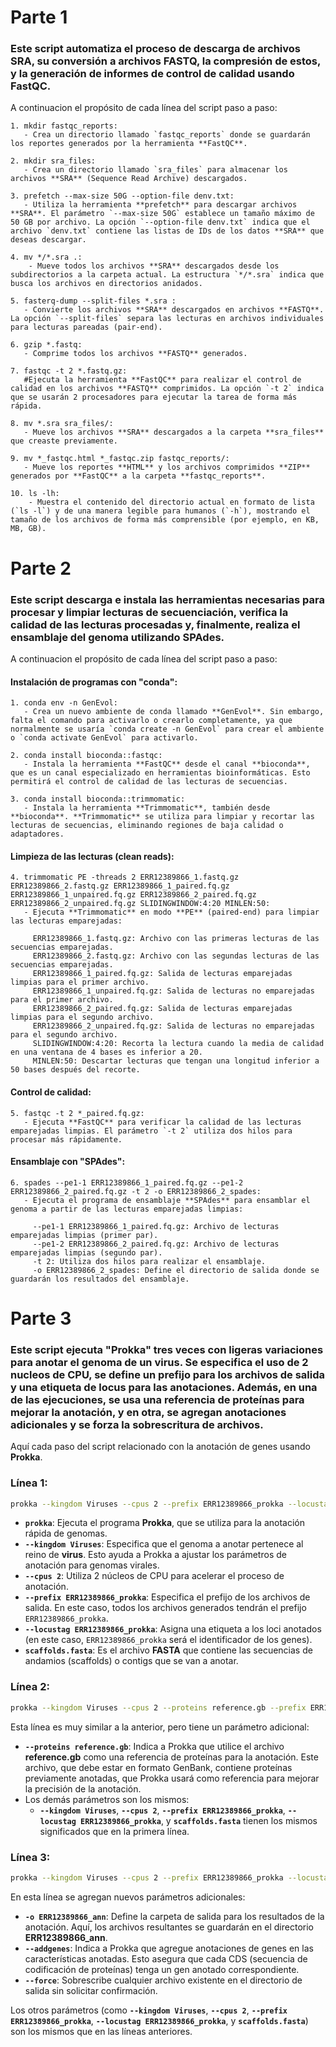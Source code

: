 # Parte 1

### Este script automatiza el proceso de descarga de archivos SRA, su conversión a archivos FASTQ, la compresión de estos, y la generación de informes de control de calidad usando FastQC.

A continuacion el propósito de cada línea del script paso a paso:

```
1. mkdir fastqc_reports:
   - Crea un directorio llamado `fastqc_reports` donde se guardarán los reportes generados por la herramienta **FastQC**.

2. mkdir sra_files:
   - Crea un directorio llamado `sra_files` para almacenar los archivos **SRA** (Sequence Read Archive) descargados.

3. prefetch --max-size 50G --option-file denv.txt:
   - Utiliza la herramienta **prefetch** para descargar archivos **SRA**. El parámetro `--max-size 50G` establece un tamaño máximo de 50 GB por archivo. La opción `--option-file denv.txt` indica que el archivo `denv.txt` contiene las listas de IDs de los datos **SRA** que deseas descargar.

4. mv */*.sra .:
    - Mueve todos los archivos **SRA** descargados desde los subdirectorios a la carpeta actual. La estructura `*/*.sra` indica que busca los archivos en directorios anidados.

5. fasterq-dump --split-files *.sra :
   - Convierte los archivos **SRA** descargados en archivos **FASTQ**. La opción `--split-files` separa las lecturas en archivos individuales para lecturas pareadas (pair-end).

6. gzip *.fastq:
   - Comprime todos los archivos **FASTQ** generados.

7. fastqc -t 2 *.fastq.gz:
   #Ejecuta la herramienta **FastQC** para realizar el control de calidad en los archivos **FASTQ** comprimidos. La opción `-t 2` indica que se usarán 2 procesadores para ejecutar la tarea de forma más rápida.

8. mv *.sra sra_files/:
   - Mueve los archivos **SRA** descargados a la carpeta **sra_files** que creaste previamente.

9. mv *_fastqc.html *_fastqc.zip fastqc_reports/:
   - Mueve los reportes **HTML** y los archivos comprimidos **ZIP** generados por **FastQC** a la carpeta **fastqc_reports**.

10. ls -lh:
    - Muestra el contenido del directorio actual en formato de lista (`ls -l`) y de una manera legible para humanos (`-h`), mostrando el tamaño de los archivos de forma más comprensible (por ejemplo, en KB, MB, GB).

```
# Parte 2

### Este script descarga e instala las herramientas necesarias para procesar y limpiar lecturas de secuenciación, verifica la calidad de las lecturas procesadas y, finalmente, realiza el ensamblaje del genoma utilizando SPAdes.

A continuacion el propósito de cada línea del script paso a paso:

#### Instalación de programas con "conda":
```
1. conda env -n GenEvol:
   - Crea un nuevo ambiente de conda llamado **GenEvol**. Sin embargo, falta el comando para activarlo o crearlo completamente, ya que normalmente se usaría `conda create -n GenEvol` para crear el ambiente o `conda activate GenEvol` para activarlo.

2. conda install bioconda::fastqc:
   - Instala la herramienta **FastQC** desde el canal **bioconda**, que es un canal especializado en herramientas bioinformáticas. Esto permitirá el control de calidad de las lecturas de secuencias.

3. conda install bioconda::trimmomatic:
   - Instala la herramienta **Trimmomatic**, también desde **bioconda**. **Trimmomatic** se utiliza para limpiar y recortar las lecturas de secuencias, eliminando regiones de baja calidad o adaptadores.
```

#### Limpieza de las lecturas (clean reads):

```
4. trimmomatic PE -threads 2 ERR12389866_1.fastq.gz ERR12389866_2.fastq.gz ERR12389866_1_paired.fq.gz ERR12389866_1_unpaired.fq.gz ERR12389866_2_paired.fq.gz ERR12389866_2_unpaired.fq.gz SLIDINGWINDOW:4:20 MINLEN:50:
   - Ejecuta **Trimmomatic** en modo **PE** (paired-end) para limpiar las lecturas emparejadas:

     ERR12389866_1.fastq.gz: Archivo con las primeras lecturas de las secuencias emparejadas.
     ERR12389866_2.fastq.gz: Archivo con las segundas lecturas de las secuencias emparejadas.
     ERR12389866_1_paired.fq.gz: Salida de lecturas emparejadas limpias para el primer archivo.
     ERR12389866_1_unpaired.fq.gz: Salida de lecturas no emparejadas para el primer archivo.
     ERR12389866_2_paired.fq.gz: Salida de lecturas emparejadas limpias para el segundo archivo.
     ERR12389866_2_unpaired.fq.gz: Salida de lecturas no emparejadas para el segundo archivo.
     SLIDINGWINDOW:4:20: Recorta la lectura cuando la media de calidad en una ventana de 4 bases es inferior a 20.
     MINLEN:50: Descartar lecturas que tengan una longitud inferior a 50 bases después del recorte.
```

#### Control de calidad:
```
5. fastqc -t 2 *_paired.fq.gz:
   - Ejecuta **FastQC** para verificar la calidad de las lecturas emparejadas limpias. El parámetro `-t 2` utiliza dos hilos para procesar más rápidamente.
```

#### Ensamblaje con "SPAdes":
```
6. spades --pe1-1 ERR12389866_1_paired.fq.gz --pe1-2 ERR12389866_2_paired.fq.gz -t 2 -o ERR12389866_2_spades:
   - Ejecuta el programa de ensamblaje **SPAdes** para ensamblar el genoma a partir de las lecturas emparejadas limpias:

     --pe1-1 ERR12389866_1_paired.fq.gz: Archivo de lecturas emparejadas limpias (primer par).
     --pe1-2 ERR12389866_2_paired.fq.gz: Archivo de lecturas emparejadas limpias (segundo par).
     -t 2: Utiliza dos hilos para realizar el ensamblaje.
     -o ERR12389866_2_spades: Define el directorio de salida donde se guardarán los resultados del ensamblaje.

```
# Parte 3

### Este script ejecuta "Prokka" tres veces con ligeras variaciones para anotar el genoma de un virus. Se especifica el uso de 2 nucleos de CPU, se define un prefijo para los archivos de salida y una etiqueta de locus para las anotaciones. Además, en una de las ejecuciones, se usa una referencia de proteínas para mejorar la anotación, y en otra, se agregan anotaciones adicionales y se forza la sobrescritura de archivos.

Aquí cada paso del script relacionado con la anotación de genes usando **Prokka**.

### Línea 1: 
```bash
prokka --kingdom Viruses --cpus 2 --prefix ERR12389866_prokka --locustag ERR12389866_prokka scaffolds.fasta
```
- **`prokka`**: Ejecuta el programa **Prokka**, que se utiliza para la anotación rápida de genomas.
- **`--kingdom Viruses`**: Especifica que el genoma a anotar pertenece al reino de **virus**. Esto ayuda a Prokka a ajustar los parámetros de anotación para genomas virales.
- **`--cpus 2`**: Utiliza 2 núcleos de CPU para acelerar el proceso de anotación.
- **`--prefix ERR12389866_prokka`**: Especifica el prefijo de los archivos de salida. En este caso, todos los archivos generados tendrán el prefijo `ERR12389866_prokka`.
- **`--locustag ERR12389866_prokka`**: Asigna una etiqueta a los loci anotados (en este caso, `ERR12389866_prokka` será el identificador de los genes).
- **`scaffolds.fasta`**: Es el archivo **FASTA** que contiene las secuencias de andamios (scaffolds) o contigs que se van a anotar.

### Línea 2:
```bash
prokka --kingdom Viruses --cpus 2 --proteins reference.gb --prefix ERR12389866_prokka --locustag ERR12389866_prokka scaffolds.fasta
```
Esta línea es muy similar a la anterior, pero tiene un parámetro adicional:

- **`--proteins reference.gb`**: Indica a Prokka que utilice el archivo **reference.gb** como una referencia de proteínas para la anotación. Este archivo, que debe estar en formato GenBank, contiene proteínas previamente anotadas, que Prokka usará como referencia para mejorar la precisión de la anotación.
- Los demás parámetros son los mismos:
  - **`--kingdom Viruses`**, **`--cpus 2`**, **`--prefix ERR12389866_prokka`**, **`--locustag ERR12389866_prokka`**, y **`scaffolds.fasta`** tienen los mismos significados que en la primera línea.

### Línea 3:
```bash
prokka --kingdom Viruses --cpus 2 --prefix ERR12389866_prokka --locustag ERR12389866_prokka scaffolds.fasta -o ERR12389866_ann --addgenes --force
```
En esta línea se agregan nuevos parámetros adicionales:

- **`-o ERR12389866_ann`**: Define la carpeta de salida para los resultados de la anotación. Aquí, los archivos resultantes se guardarán en el directorio **ERR12389866_ann**.
- **`--addgenes`**: Indica a Prokka que agregue anotaciones de genes en las características anotadas. Esto asegura que cada CDS (secuencia de codificación de proteínas) tenga un gen anotado correspondiente.
- **`--force`**: Sobrescribe cualquier archivo existente en el directorio de salida sin solicitar confirmación.

Los otros parámetros (como **`--kingdom Viruses`**, **`--cpus 2`**, **`--prefix ERR12389866_prokka`**, **`--locustag ERR12389866_prokka`**, y **`scaffolds.fasta`**) son los mismos que en las líneas anteriores.

